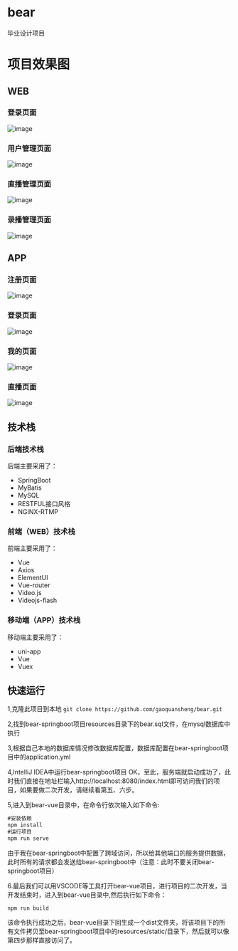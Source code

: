 # bear
毕业设计项目

# 项目效果图
## WEB
### 登录页面
![image](http://www.mygit.com:9988/bear/graduation/blob/master/config/images/login.png)
### 用户管理页面
![image](http://www.mygit.com:9988/bear/graduation/tree/master/config/images/userManage.png)
### 直播管理页面
![image](http://www.mygit.com:9988/bear/graduation/tree/master/config/images/live.png)
### 录播管理页面
![image](http://www.mygit.com:9988/bear/graduation/tree/master/config/images/record.png)
## APP
### 注册页面
![image](http://www.mygit.com:9988/bear/graduation/tree/master/config/images/appRegesiter.jpg)
### 登录页面
![image](http://www.mygit.com:9988/bear/graduation/tree/master/config/images/appLogin.jpg)
### 我的页面
![image](http://www.mygit.com:9988/bear/graduation/tree/master/config/images/appMe.jpg)
### 直播页面
![image](http://www.mygit.com:9988/bear/graduation/tree/master/config/images/appLive.jpg)

## 技术栈
### 后端技术栈
后端主要采用了：
- SpringBoot
- MyBatis
- MySQL
- RESTFUL接口风格
- NGINX-RTMP

### 前端（WEB）技术栈
前端主要采用了：
- Vue
- Axios
- ElementUI
- Vue-router
- Video.js
- Videojs-flash

### 移动端（APP）技术栈
移动端主要采用了：
- uni-app
- Vue
- Vuex

## 快速运行
1,克隆此项目到本地
`git clone https://github.com/gaoquansheng/bear.git`

2,找到bear-springboot项目resources目录下的bear.sql文件，在mysql数据库中执行

3,根据自己本地的数据库情况修改数据库配置，数据库配置在bear-springboot项目中的application.yml

4,IntelliJ IDEA中运行bear-springboot项目
OK，至此，服务端就启动成功了，此时我们直接在地址栏输入http://localhost:8080/index.html即可访问我们的项目，如果要做二次开发，请继续看第五、六步。

5,进入到bear-vue目录中，在命令行依次输入如下命令:
```java 
#安装依赖
npm install
#运行项目
npm run serve
```
由于我在bear-springboot中配置了跨域访问，所以给其他端口的服务提供数据，此时所有的请求都会发送给bear-springboot中（注意：此时不要关闭bear-springboot项目）

6.最后我们可以用VSCODE等工具打开bear-vue项目，进行项目的二次开发，当开发结束时，进入到bear-vue目录中,然后执行如下命令：

`npm run build`

该命令执行成功之后，bear-vue目录下回生成一个dist文件夹，将该项目下的所有文件拷贝至bear-springboot项目中的resources/static/目录下，然后就可以像第四步那样直接访问了。

